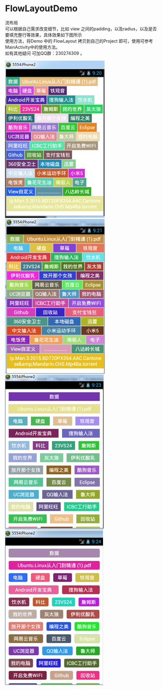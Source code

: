 # FlowLayoutDemo
 流布局   
 可以根据自己需求改变细节，比如 view 之间的padding，以及radius，以及是否要填充整行等效果，具体效果如下图所示   
 使用方法，将Demo 中的 FlowLayout 拷贝到自己的Project 即可，使用可参考MainActivity中的使用方法。   
 如有其他疑问 可加QQ群：230274309 。   
 
 ![image](https://github.com/CodingForAndroid/FlowLayoutDemo/blob/master/screenshot/QQ%E5%9B%BE%E7%89%8720160311171700.png)
 ![image](https://github.com/CodingForAndroid/FlowLayoutDemo/blob/master/screenshot/QQ%E5%9B%BE%E7%89%8720160311171829.png)
 ![image](https://github.com/CodingForAndroid/FlowLayoutDemo/blob/master/screenshot/QQ%E5%9B%BE%E7%89%8720160311171945.png)
 ![image](https://github.com/CodingForAndroid/FlowLayoutDemo/blob/master/screenshot/QQ%E5%9B%BE%E7%89%8720160311172052.png)
 

